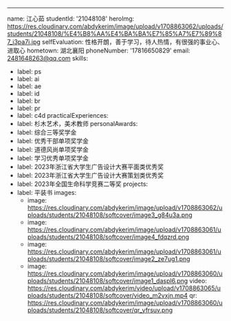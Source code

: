 ---
name: 江心茹
studentId: '21048108'
heroImg: https://res.cloudinary.com/abdykerim/image/upload/v1708863062/uploads/students/21048108/%E4%B8%AA%E4%BA%BA%E7%85%A7%E7%89%87_i3pa7i.jpg
selfEvaluation: 性格开朗，善于学习，待人热情，有很强的事业心、进取心
hometown: 湖北襄阳
phoneNumber: '17816650829'
email: 2481648263@qq.com
skills:
  - label: ps
  - label: ai
  - label: ae
  - label: id
  - label: br
  - label: pr
  - label: c4d
practicalExperiences:
  - label: 杉木艺术，美术教师
personalAwards:
  - label: 综合三等奖学金
  - label: 优秀干部单项奖学金
  - label: 道德风尚单项奖学金
  - label: 学习优秀单项奖学金
  - label: 2023年浙江省大学生广告设计大赛平面类优秀奖
  - label: 2023年浙江省大学生广告设计大赛策划类优秀奖
  - label: 2023年全国生命科学竞赛二等奖
projects:
  - label: 平装书
    images:
      - image: https://res.cloudinary.com/abdykerim/image/upload/v1708863062/uploads/students/21048108/softcover/image3_g84u3a.png
      - image: https://res.cloudinary.com/abdykerim/image/upload/v1708863061/uploads/students/21048108/softcover/image4_fdqzrd.png
      - image: https://res.cloudinary.com/abdykerim/image/upload/v1708863061/uploads/students/21048108/softcover/image2_ze7ug1.png
      - image: https://res.cloudinary.com/abdykerim/image/upload/v1708863060/uploads/students/21048108/softcover/image1_daspl6.png
    video: https://res.cloudinary.com/abdykerim/video/upload/v1708863065/uploads/students/21048108/softcover/video_m2vxjn.mp4
    qr: https://res.cloudinary.com/abdykerim/image/upload/v1708863060/uploads/students/21048108/softcover/qr_yfrsuv.png
